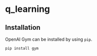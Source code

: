 # q_learning

## Installation

OpenAI Gym can be installed by using `pip`.

```
pip install gym
```
